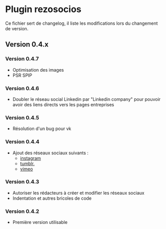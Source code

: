 # Plugin rezosocios

Ce fichier sert de changelog, il liste les modifications lors du changement de version.

## Version 0.4.x

### Version 0.4.7

* Optimisation des images
* PSR SPIP

### Version 0.4.6

* Doubler le réseau social Linkedin par "Linkedin company" pour pouvoir avoir des liens directs vers les pages entreprises

### Version 0.4.5

* Résolution d'un bug  pour vk

### Version 0.4.4

* Ajout des réseaux sociaux suivants : 
  * [instagram](https://www.instagram.com/)
  * [tumblr.](https://www.tumblr.com/)
  * [vimeo](https://vimeo.com/)

### Version 0.4.3

* Autoriser les rédacteurs à créer et modifier les réseaux sociaux
* Indentation et autres bricoles de code

### Version 0.4.2

* Première version utilisable
